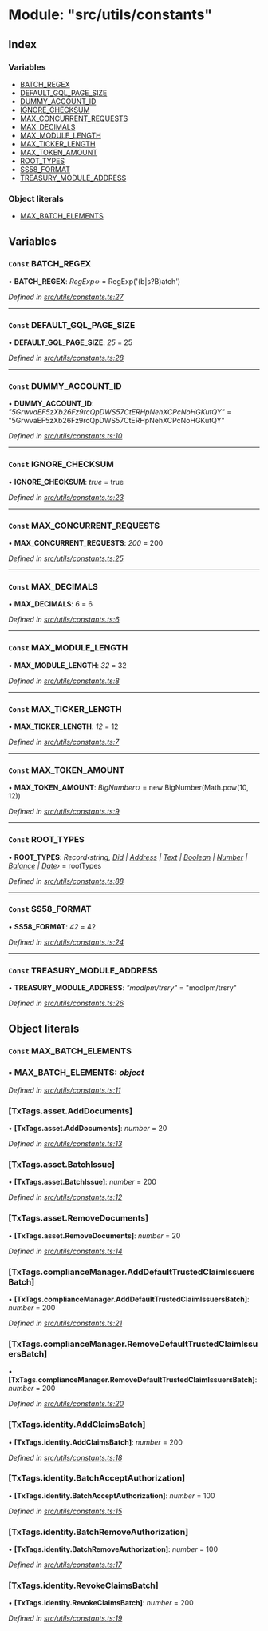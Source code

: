 # Module: "src/utils/constants"

## Index

### Variables

* [BATCH_REGEX](_src_utils_constants_.md#const-batch_regex)
* [DEFAULT_GQL_PAGE_SIZE](_src_utils_constants_.md#const-default_gql_page_size)
* [DUMMY_ACCOUNT_ID](_src_utils_constants_.md#const-dummy_account_id)
* [IGNORE_CHECKSUM](_src_utils_constants_.md#const-ignore_checksum)
* [MAX_CONCURRENT_REQUESTS](_src_utils_constants_.md#const-max_concurrent_requests)
* [MAX_DECIMALS](_src_utils_constants_.md#const-max_decimals)
* [MAX_MODULE_LENGTH](_src_utils_constants_.md#const-max_module_length)
* [MAX_TICKER_LENGTH](_src_utils_constants_.md#const-max_ticker_length)
* [MAX_TOKEN_AMOUNT](_src_utils_constants_.md#const-max_token_amount)
* [ROOT_TYPES](_src_utils_constants_.md#const-root_types)
* [SS58_FORMAT](_src_utils_constants_.md#const-ss58_format)
* [TREASURY_MODULE_ADDRESS](_src_utils_constants_.md#const-treasury_module_address)

### Object literals

* [MAX_BATCH_ELEMENTS](_src_utils_constants_.md#const-max_batch_elements)

## Variables

### `Const` BATCH_REGEX

• **BATCH_REGEX**: *RegExp‹›* = RegExp('(b|s?B)atch')

*Defined in [src/utils/constants.ts:27](https://github.com/PolymathNetwork/polymesh-sdk/blob/2aa4a44/src/utils/constants.ts#L27)*

___

### `Const` DEFAULT_GQL_PAGE_SIZE

• **DEFAULT_GQL_PAGE_SIZE**: *25* = 25

*Defined in [src/utils/constants.ts:28](https://github.com/PolymathNetwork/polymesh-sdk/blob/2aa4a44/src/utils/constants.ts#L28)*

___

### `Const` DUMMY_ACCOUNT_ID

• **DUMMY_ACCOUNT_ID**: *"5GrwvaEF5zXb26Fz9rcQpDWS57CtERHpNehXCPcNoHGKutQY"* = "5GrwvaEF5zXb26Fz9rcQpDWS57CtERHpNehXCPcNoHGKutQY"

*Defined in [src/utils/constants.ts:10](https://github.com/PolymathNetwork/polymesh-sdk/blob/2aa4a44/src/utils/constants.ts#L10)*

___

### `Const` IGNORE_CHECKSUM

• **IGNORE_CHECKSUM**: *true* = true

*Defined in [src/utils/constants.ts:23](https://github.com/PolymathNetwork/polymesh-sdk/blob/2aa4a44/src/utils/constants.ts#L23)*

___

### `Const` MAX_CONCURRENT_REQUESTS

• **MAX_CONCURRENT_REQUESTS**: *200* = 200

*Defined in [src/utils/constants.ts:25](https://github.com/PolymathNetwork/polymesh-sdk/blob/2aa4a44/src/utils/constants.ts#L25)*

___

### `Const` MAX_DECIMALS

• **MAX_DECIMALS**: *6* = 6

*Defined in [src/utils/constants.ts:6](https://github.com/PolymathNetwork/polymesh-sdk/blob/2aa4a44/src/utils/constants.ts#L6)*

___

### `Const` MAX_MODULE_LENGTH

• **MAX_MODULE_LENGTH**: *32* = 32

*Defined in [src/utils/constants.ts:8](https://github.com/PolymathNetwork/polymesh-sdk/blob/2aa4a44/src/utils/constants.ts#L8)*

___

### `Const` MAX_TICKER_LENGTH

• **MAX_TICKER_LENGTH**: *12* = 12

*Defined in [src/utils/constants.ts:7](https://github.com/PolymathNetwork/polymesh-sdk/blob/2aa4a44/src/utils/constants.ts#L7)*

___

### `Const` MAX_TOKEN_AMOUNT

• **MAX_TOKEN_AMOUNT**: *BigNumber‹›* = new BigNumber(Math.pow(10, 12))

*Defined in [src/utils/constants.ts:9](https://github.com/PolymathNetwork/polymesh-sdk/blob/2aa4a44/src/utils/constants.ts#L9)*

___

### `Const` ROOT_TYPES

• **ROOT_TYPES**: *Record‹string, [Did](../enums/_src_types_index_.transactionargumenttype.md#did) | [Address](../enums/_src_types_index_.transactionargumenttype.md#address) | [Text](../enums/_src_types_index_.transactionargumenttype.md#text) | [Boolean](../enums/_src_types_index_.transactionargumenttype.md#boolean) | [Number](../enums/_src_types_index_.transactionargumenttype.md#number) | [Balance](../enums/_src_types_index_.transactionargumenttype.md#balance) | [Date](../enums/_src_types_index_.transactionargumenttype.md#date)›* = rootTypes

*Defined in [src/utils/constants.ts:88](https://github.com/PolymathNetwork/polymesh-sdk/blob/2aa4a44/src/utils/constants.ts#L88)*

___

### `Const` SS58_FORMAT

• **SS58_FORMAT**: *42* = 42

*Defined in [src/utils/constants.ts:24](https://github.com/PolymathNetwork/polymesh-sdk/blob/2aa4a44/src/utils/constants.ts#L24)*

___

### `Const` TREASURY_MODULE_ADDRESS

• **TREASURY_MODULE_ADDRESS**: *"modlpm/trsry"* = "modlpm/trsry"

*Defined in [src/utils/constants.ts:26](https://github.com/PolymathNetwork/polymesh-sdk/blob/2aa4a44/src/utils/constants.ts#L26)*

## Object literals

### `Const` MAX_BATCH_ELEMENTS

### ▪ **MAX_BATCH_ELEMENTS**: *object*

*Defined in [src/utils/constants.ts:11](https://github.com/PolymathNetwork/polymesh-sdk/blob/2aa4a44/src/utils/constants.ts#L11)*

###  [TxTags.asset.AddDocuments]

• **[TxTags.asset.AddDocuments]**: *number* = 20

*Defined in [src/utils/constants.ts:13](https://github.com/PolymathNetwork/polymesh-sdk/blob/2aa4a44/src/utils/constants.ts#L13)*

###  [TxTags.asset.BatchIssue]

• **[TxTags.asset.BatchIssue]**: *number* = 200

*Defined in [src/utils/constants.ts:12](https://github.com/PolymathNetwork/polymesh-sdk/blob/2aa4a44/src/utils/constants.ts#L12)*

###  [TxTags.asset.RemoveDocuments]

• **[TxTags.asset.RemoveDocuments]**: *number* = 20

*Defined in [src/utils/constants.ts:14](https://github.com/PolymathNetwork/polymesh-sdk/blob/2aa4a44/src/utils/constants.ts#L14)*

###  [TxTags.complianceManager.AddDefaultTrustedClaimIssuersBatch]

• **[TxTags.complianceManager.AddDefaultTrustedClaimIssuersBatch]**: *number* = 200

*Defined in [src/utils/constants.ts:21](https://github.com/PolymathNetwork/polymesh-sdk/blob/2aa4a44/src/utils/constants.ts#L21)*

###  [TxTags.complianceManager.RemoveDefaultTrustedClaimIssuersBatch]

• **[TxTags.complianceManager.RemoveDefaultTrustedClaimIssuersBatch]**: *number* = 200

*Defined in [src/utils/constants.ts:20](https://github.com/PolymathNetwork/polymesh-sdk/blob/2aa4a44/src/utils/constants.ts#L20)*

###  [TxTags.identity.AddClaimsBatch]

• **[TxTags.identity.AddClaimsBatch]**: *number* = 200

*Defined in [src/utils/constants.ts:18](https://github.com/PolymathNetwork/polymesh-sdk/blob/2aa4a44/src/utils/constants.ts#L18)*

###  [TxTags.identity.BatchAcceptAuthorization]

• **[TxTags.identity.BatchAcceptAuthorization]**: *number* = 100

*Defined in [src/utils/constants.ts:15](https://github.com/PolymathNetwork/polymesh-sdk/blob/2aa4a44/src/utils/constants.ts#L15)*

###  [TxTags.identity.BatchRemoveAuthorization]

• **[TxTags.identity.BatchRemoveAuthorization]**: *number* = 100

*Defined in [src/utils/constants.ts:17](https://github.com/PolymathNetwork/polymesh-sdk/blob/2aa4a44/src/utils/constants.ts#L17)*

###  [TxTags.identity.RevokeClaimsBatch]

• **[TxTags.identity.RevokeClaimsBatch]**: *number* = 200

*Defined in [src/utils/constants.ts:19](https://github.com/PolymathNetwork/polymesh-sdk/blob/2aa4a44/src/utils/constants.ts#L19)*
